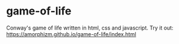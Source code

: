 # game-of-life
Conway's game of life written in html, css and javascript.
Try it out: https://amorphizm.github.io/game-of-life/index.html
